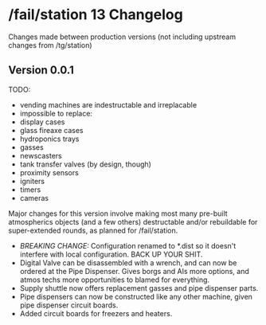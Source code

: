 /fail/station 13 Changelog
==========================

Changes made between production versions (not including upstream changes from /tg/station)

Version 0.0.1
-------------

TODO:
* vending machines are indestructable and irreplacable
* impossible to replace:
 * display cases
 * glass fireaxe cases
 * hydroponics trays
 * gasses
 * newscasters
 * tank transfer valves (by design, though)
 * proximity sensors
 * igniters
 * timers
 * cameras

Major changes for this version involve making most many pre-built atmospherics objects (and a few others) destructable and/or rebuildable for super-extended rounds, as planned for /fail/station.

* *BREAKING CHANGE:* Configuration renamed to *.dist so it doesn't interfere with local configuration. BACK UP YOUR SHIT.
* Digital Valve can be disassembled with a wrench, and can now be ordered at the Pipe Dispenser. Gives borgs and AIs more options, and atmos techs more opportunities to blamed for everything.
* Supply shuttle now offers replacement gasses and pipe dispenser parts.
* Pipe dispensers can now be constructed like any other machine, given pipe dispenser circuit boards.
* Added circuit boards for freezers and heaters.